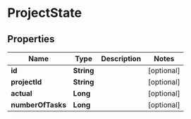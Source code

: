 
# ProjectState

## Properties
Name | Type | Description | Notes
------------ | ------------- | ------------- | -------------
**id** | **String** |  |  [optional]
**projectId** | **String** |  |  [optional]
**actual** | **Long** |  |  [optional]
**numberOfTasks** | **Long** |  |  [optional]




